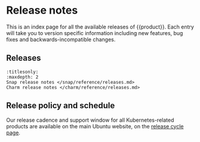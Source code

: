 # Release notes

This is an index page for all the available releases of {{product}}. Each entry
will take you to version specific information including new features, bug fixes
and backwards-incompatible changes.

## Releases


```{toctree}
:titlesonly:
:maxdepth: 2
Snap release notes </snap/reference/releases.md>
Charm release notes </charm/reference/releases.md>
```


## Release policy and schedule

Our release cadence and support window for all Kubernetes-related products are
available on the main Ubuntu website, on the [release cycle page][].

<!-- LINKS -->

[release cycle page]: https://ubuntu.com/about/release-cycle#canonical-kubernetes-release-cycle
